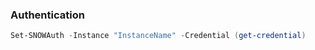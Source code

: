 ### Authentication
```powershell
Set-SNOWAuth -Instance "InstanceName" -Credential (get-credential)
```